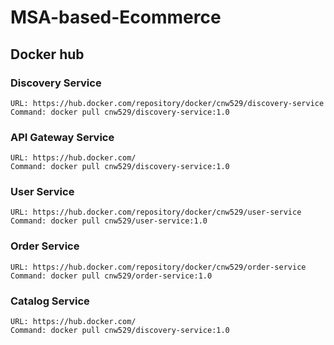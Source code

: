 # MSA-based-Ecommerce
## Docker hub
### Discovery Service
```
URL: https://hub.docker.com/repository/docker/cnw529/discovery-service
Command: docker pull cnw529/discovery-service:1.0
```
### API Gateway Service
```
URL: https://hub.docker.com/
Command: docker pull cnw529/discovery-service:1.0
```
### User Service
```
URL: https://hub.docker.com/repository/docker/cnw529/user-service
Command: docker pull cnw529/user-service:1.0
```
### Order Service
```
URL: https://hub.docker.com/repository/docker/cnw529/order-service
Command: docker pull cnw529/order-service:1.0
```
### Catalog Service
```
URL: https://hub.docker.com/
Command: docker pull cnw529/discovery-service:1.0
```
